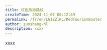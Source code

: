 ```yaml
---
title: 红色旅游路线
createTime: 2024-11-07 00:12:49
permalink: /fr/en/LGIZZlKL/RedTourismRoute/
author: sunshang-hl
description: xxxx
---
```


xxxx